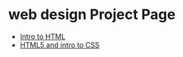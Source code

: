 # web design Project Page

<ul>
    <li><a href="intro_to_html/index.html" target="_blank">Intro to HTML</a></li>
    <li><a href="HTML5_to_intro_CSS/index.html" target="_blank">HTML5 and intro to CSS</a></li>
</ul>